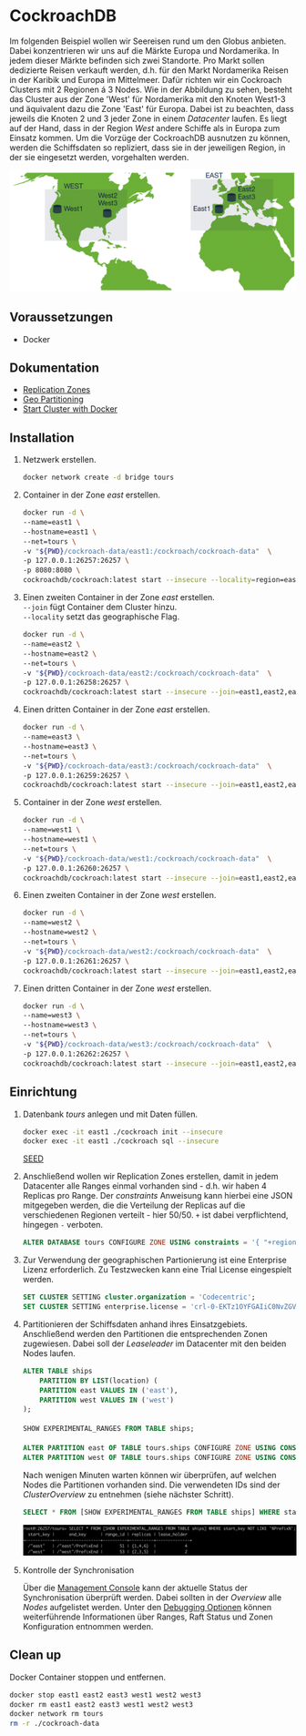 # CockroachDB

Im folgenden Beispiel wollen wir Seereisen rund um den Globus anbieten. Dabei konzentrieren wir uns auf die Märkte Europa und Nordamerika.
In jedem dieser Märkte befinden sich zwei Standorte. Pro Markt sollen dedizierte Reisen verkauft werden, d.h. für den Markt Nordamerika Reisen in der Karibik
und Europa im Mittelmeer. Dafür richten wir ein Cockroach Clusters mit 2 Regionen á 3 Nodes. Wie in der Abbildung zu sehen, besteht das Cluster aus der Zone 'West' für Nordamerika mit den Knoten West1-3 und äquivalent dazu die Zone 'East' für Europa. Dabei ist zu beachten, dass jeweils die Knoten 2 und 3 jeder Zone in einem *Datacenter* laufen. Es liegt auf der Hand, dass in der Region *West* andere Schiffe als in Europa zum Einsatz kommen. Um die Vorzüge der CockroachDB ausnutzen zu können, werden die Schiffsdaten so repliziert, dass sie in der jeweiligen Region, in der sie eingesetzt werden, vorgehalten werden.

![Tours](./img/tours.png "Tours")

## Voraussetzungen

* Docker

## Dokumentation

* [Replication Zones](https://www.cockroachlabs.com/docs/stable/configure-replication-zones.html)
* [Geo Partitioning](https://www.cockroachlabs.com/docs/stable/partitioning.html)
* [Start Cluster with Docker](https://www.cockroachlabs.com/docs/stable/start-a-local-cluster-in-docker.html)

## Installation

1. Netzwerk erstellen.

    ```bash
    docker network create -d bridge tours
    ```

2. Container in der Zone *east* erstellen.

    ```bash
    docker run -d \
    --name=east1 \
    --hostname=east1 \
    --net=tours \
    -v "${PWD}/cockroach-data/east1:/cockroach/cockroach-data"  \
    -p 127.0.0.1:26257:26257 \
    -p 8080:8080 \
    cockroachdb/cockroach:latest start --insecure --locality=region=east,datacenter=east1 --join=east1,east2,east3,west1,west2,west3
    ```

3. Einen zweiten Container in der Zone *east* erstellen. \
    `--join` fügt Container dem Cluster hinzu. \
    `--locality` setzt das geographische Flag.

    ```bash
    docker run -d \
    --name=east2 \
    --hostname=east2 \
    --net=tours \
    -v "${PWD}/cockroach-data/east2:/cockroach/cockroach-data"  \
    -p 127.0.0.1:26258:26257 \
    cockroachdb/cockroach:latest start --insecure --join=east1,east2,east3,west1,west2,west3 --locality=region=east,datacenter=east2
    ```

4. Einen dritten Container in der Zone *east* erstellen.

    ```bash
    docker run -d \
    --name=east3 \
    --hostname=east3 \
    --net=tours \
    -v "${PWD}/cockroach-data/east3:/cockroach/cockroach-data"  \
    -p 127.0.0.1:26259:26257 \
    cockroachdb/cockroach:latest start --insecure --join=east1,east2,east3,west1,west2,west3 --locality=region=east,datacenter=east2
    ```

5. Container in der Zone *west* erstellen.

    ```bash
    docker run -d \
    --name=west1 \
    --hostname=west1 \
    --net=tours \
    -v "${PWD}/cockroach-data/west1:/cockroach/cockroach-data"  \
    -p 127.0.0.1:26260:26257 \
    cockroachdb/cockroach:latest start --insecure --join=east1,east2,east3,west1,west2,west3 --locality=region=west,datacenter=west1
    ```

6. Einen zweiten Container in der Zone *west* erstellen.

    ```bash
    docker run -d \
    --name=west2 \
    --hostname=west2 \
    --net=tours \
    -v "${PWD}/cockroach-data/west2:/cockroach/cockroach-data"  \
    -p 127.0.0.1:26261:26257 \
    cockroachdb/cockroach:latest start --insecure --join=east1,east2,east3,west1,west2,west3 --locality=region=west,datacenter=west2
    ```

7. Einen dritten Container in der Zone *west* erstellen.

    ```bash
    docker run -d \
    --name=west3 \
    --hostname=west3 \
    --net=tours \
    -v "${PWD}/cockroach-data/west3:/cockroach/cockroach-data"  \
    -p 127.0.0.1:26262:26257 \
    cockroachdb/cockroach:latest start --insecure --join=east1,east2,east3,west1,west2,west3 --locality=region=west,datacenter=west2
    ```

## Einrichtung

1. Datenbank *tours* anlegen und mit Daten füllen.

    ```bash
    docker exec -it east1 ./cockroach init --insecure
    docker exec -it east1 ./cockroach sql --insecure
    ```

    [SEED](./seed/seed.sql)

2. Anschließend wollen wir Replication Zones erstellen, damit in jedem Datacenter alle Ranges einmal vorhanden sind - d.h. wir haben 4 Replicas pro Range. Der *constraints* Anweisung kann hierbei eine JSON mitgegeben werden, die die Verteilung der Replicas auf die verschiedenen Regionen verteilt - hier 50/50. `+` ist dabei verpflichtend, hingegen `-` verboten.

    ```sql
    ALTER DATABASE tours CONFIGURE ZONE USING constraints = '{ "+region=west" : 2, "+region=east" : 2}', num_replicas = 4;
    ```

3. Zur Verwendung der geographischen Partionierung ist eine Enterprise Lizenz erforderlich. Zu Testzwecken kann eine Trial License eingespielt werden.

    ```sql
    SET CLUSTER SETTING cluster.organization = 'Codecentric';
    SET CLUSTER SETTING enterprise.license = 'crl-0-EKTz1OYFGAIiC0NvZGVjZW50cmlj';
    ```

4. Partitionieren der Schiffsdaten anhand ihres Einsatzgebiets. Anschließend werden den Partitionen die entsprechenden Zonen zugewiesen. Dabei soll der *Leaseleader* im Datacenter mit den beiden Nodes laufen.

    ```sql
    ALTER TABLE ships
        PARTITION BY LIST(location) (
        PARTITION east VALUES IN ('east'),
        PARTITION west VALUES IN ('west')
    );

    SHOW EXPERIMENTAL_RANGES FROM TABLE ships;

    ALTER PARTITION east OF TABLE tours.ships CONFIGURE ZONE USING CONSTRAINTS='[+region=east, -region=west]', lease_preferences = '[[+datacenter=east2]]', num_replicas = 3;
    ALTER PARTITION west OF TABLE tours.ships CONFIGURE ZONE USING CONSTRAINTS='[+region=west, -region=east]', lease_preferences = '[[+datacenter=west2]]', num_replicas = 3;
    ```

    Nach wenigen Minuten warten können wir überprüfen, auf welchen Nodes die Partitionen vorhanden sind. Die verwendeten IDs sind der *ClusterOverview* zu entnehmen (siehe nächster Schritt).

    ```sql
    SELECT * FROM [SHOW EXPERIMENTAL_RANGES FROM TABLE ships] WHERE start_key NOT LIKE '%Prefix%';
    ```
    ![Result](./img/result.png "result")
    

5. Kontrolle der Synchronisation

    Über die [Management Console](http://localhost:8080) kann der aktuelle Status der Synchronisation überprüft werden. Dabei sollten in der *Overview* alle *Nodes* aufgelistet werden. Unter den [Debugging Optionen](http://localhost:8080/#/debug) können weiterführende Informationen über Ranges, Raft Status und Zonen Konfiguration entnommen werden.

## Clean up

Docker Container stoppen und entfernen.

```bash
docker stop east1 east2 east3 west1 west2 west3
docker rm east1 east2 east3 west1 west2 west3
docker network rm tours
rm -r ./cockroach-data
```